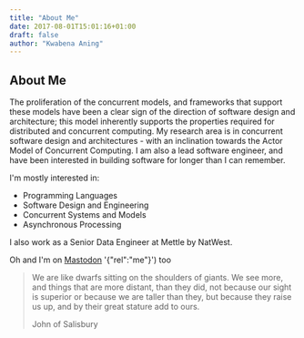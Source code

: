 ```yaml
---
title: "About Me"
date: 2017-08-01T15:01:16+01:00
draft: false
author: "Kwabena Aning"
---
```


## About Me

The proliferation of the concurrent models, and frameworks that support these models have been a clear sign of the direction of software design and architecture; this model inherently supports the properties required for distributed and concurrent computing. My research area is in concurrent software design and architectures - with an inclination towards the Actor Model of Concurrent Computing. I am also a lead software engineer, and have been interested in building software for longer than I can remember.

I'm mostly interested in:

* Programming Languages
* Software Design and Engineering
* Concurrent Systems and Models
* Asynchronous Processing

I also work as a Senior Data Engineer at Mettle by NatWest.

Oh and I'm on [Mastodon](https://mastodon.world/@kwabena) '{"rel":"me"}') too

> We are like dwarfs sitting on the shoulders of giants.
> We see more, and things that are more distant, than they did, not because our
> sight is superior or because we are taller than they, but because they raise us up,
> and by their great stature add to ours.
>
> John of Salisbury

